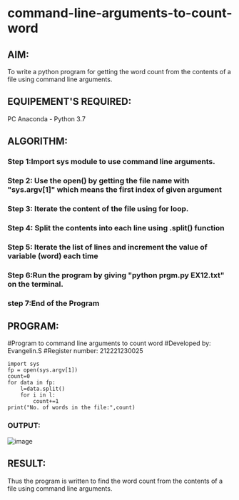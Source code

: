 # command-line-arguments-to-count-word
## AIM:
To write a python program for getting the word count from the contents of a file using command line arguments.
## EQUIPEMENT'S REQUIRED: 
PC
Anaconda - Python 3.7
## ALGORITHM: 
### Step 1:Import sys module to use command line arguments.

### Step 2: Use the open() by getting the file name with "sys.argv[1]" which means the first index of given argument
 
### Step 3: Iterate the content of the file using for loop.

### Step 4:  Split the contents into each line using .split() function

### Step 5: Iterate the list of lines and increment the value of variable (word) each time

### Step 6:Run the program by giving "python prgm.py EX12.txt" on the terminal.

### step 7:End of the Program

## PROGRAM:

#Program to command line arguments to count word
#Developed by: Evangelin.S
#Register number: 212221230025
```
import sys
fp = open(sys.argv[1])
count=0
for data in fp:
    l=data.split()
    for i in l:
        count+=1
print("No. of words in the file:",count)
```


### OUTPUT:

![image](https://user-images.githubusercontent.com/94219798/154516840-755688bf-99d3-4ba2-912e-dd4d04f0234e.png)


## RESULT:
Thus the program is written to find the word count from the contents of a file using command line arguments.
